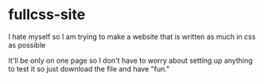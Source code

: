 # fullcss-site
I hate myself so I am trying to make a website that is written as much in css as possible

It'll be only on one page so I don't have to worry about setting up anything to test it so just download the file and have "fun."
